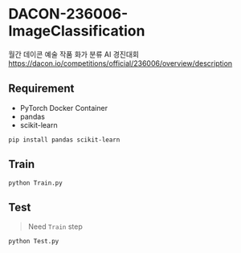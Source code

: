 # DACON-236006-ImageClassification

월간 데이콘 예술 작품 화가 분류 AI 경진대회  
https://dacon.io/competitions/official/236006/overview/description

## Requirement

- PyTorch Docker Container
- pandas
- scikit-learn

```shell
pip install pandas scikit-learn
```

## Train

```shell
python Train.py
```

## Test

> Need `Train` step

```shell
python Test.py
```
